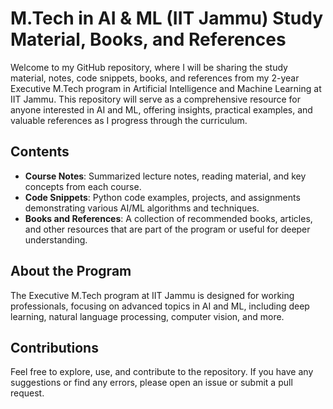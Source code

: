 # M.Tech in AI & ML (IIT Jammu) Study Material, Books, and References

Welcome to my GitHub repository, where I will be sharing the study material, notes, code snippets, books, and references from my 2-year Executive M.Tech program in Artificial Intelligence and Machine Learning at IIT Jammu. This repository will serve as a comprehensive resource for anyone interested in AI and ML, offering insights, practical examples, and valuable references as I progress through the curriculum.

## Contents
- **Course Notes**: Summarized lecture notes, reading material, and key concepts from each course.
- **Code Snippets**: Python code examples, projects, and assignments demonstrating various AI/ML algorithms and techniques.
- **Books and References**: A collection of recommended books, articles, and other resources that are part of the program or useful for deeper understanding.

## About the Program
The Executive M.Tech program at IIT Jammu is designed for working professionals, focusing on advanced topics in AI and ML, including deep learning, natural language processing, computer vision, and more.

## Contributions
Feel free to explore, use, and contribute to the repository. If you have any suggestions or find any errors, please open an issue or submit a pull request.

